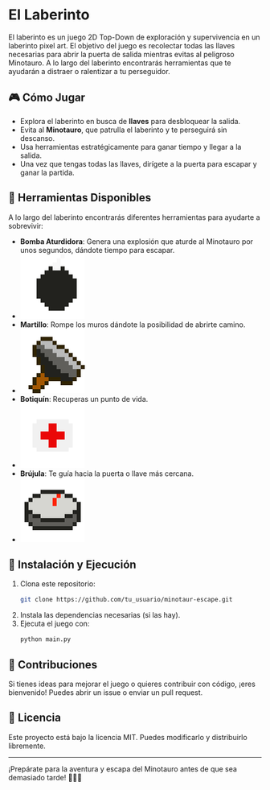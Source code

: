 # El Laberinto

El laberinto es un juego 2D Top-Down de exploración y supervivencia en un laberinto pixel art. El objetivo del juego es recolectar todas las llaves necesarias para abrir la puerta de salida mientras evitas al peligroso Minotauro. A lo largo del laberinto encontrarás herramientas que te ayudarán a distraer o ralentizar a tu perseguidor.

## 🎮 Cómo Jugar

- Explora el laberinto en busca de **llaves** para desbloquear la salida.
- Evita al **Minotauro**, que patrulla el laberinto y te perseguirá sin descanso.
- Usa herramientas estratégicamente para ganar tiempo y llegar a la salida.
- Una vez que tengas todas las llaves, dirígete a la puerta para escapar y ganar la partida.

## 🔧 Herramientas Disponibles

A lo largo del laberinto encontrarás diferentes herramientas para ayudarte a sobrevivir:

- **Bomba Aturdidora**: Genera una explosión que aturde al Minotauro por unos segundos, dándote tiempo para escapar.
- ![](sprites/bomba_aturdidora.png)
- **Martillo**: Rompe los muros dándote la posibilidad de abrirte camino.
- ![](sprites/rompe_muros.png)
- **Botiquín**: Recuperas un punto de vida.
- ![](sprites/botiquin.png)
- **Brújula**: Te guía hacia la puerta o llave más cercana.
- ![](sprites/brujula.png)

## 📜 Instalación y Ejecución

1. Clona este repositorio:
   ```sh
   git clone https://github.com/tu_usuario/minotaur-escape.git
   ```
2. Instala las dependencias necesarias (si las hay).
3. Ejecuta el juego con:
   ```sh
   python main.py
   ```

## 🚀 Contribuciones

Si tienes ideas para mejorar el juego o quieres contribuir con código, ¡eres bienvenido! Puedes abrir un issue o enviar un pull request.

## 📜 Licencia

Este proyecto está bajo la licencia MIT. Puedes modificarlo y distribuirlo libremente.

---
¡Prepárate para la aventura y escapa del Minotauro antes de que sea demasiado tarde! 🏃‍♂️🔥

